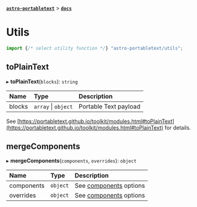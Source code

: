 [**`astro-portabletext`**](../README.md) > [**`docs`**](README.md)

# Utils

```ts
import {/* select utility function */} "astro-portabletext/utils";
```

## toPlainText

&#9656; **toPlainText**(`blocks`): `string`

| Name   | Type                | Description           |
| :----- | :------------------ | :-------------------- |
| blocks | `array` \| `object` | Portable Text payload |

See [https://portabletext.github.io/toolkit/modules.html#toPlainText](https://portabletext.github.io/toolkit/modules.html#toPlainText) for details.

## mergeComponents

&#9656; **mergeComponents**(`components`, `overrides`): `object`

| Name       | Type     | Description                                                    |
| :--------- | :------- | :------------------------------------------------------------- |
| components | `object` | See [components](portabletext-component.md#components) options |
| overrides  | `object` | See [components](portabletext-component.md#components) options |
